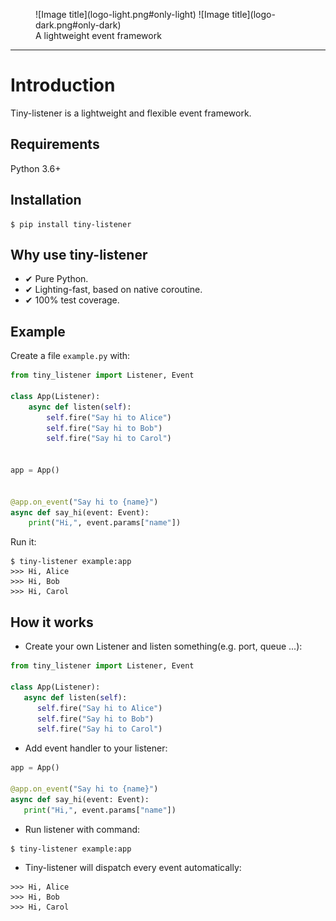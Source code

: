 <figure markdown> 
  ![Image title](logo-light.png#only-light)
  ![Image title](logo-dark.png#only-dark)
  <figcaption>A lightweight event framework</figcaption>
</figure>

--- 

# Introduction

Tiny-listener is a lightweight and flexible event framework.

## Requirements

Python 3.6+

## Installation

```shell
$ pip install tiny-listener
```

## Why use tiny-listener

- ✔ Pure Python.
- ✔ Lighting-fast, based on native coroutine.
- ✔ 100% test coverage.

## Example

Create a file `example.py` with:

```python
from tiny_listener import Listener, Event

class App(Listener):
    async def listen(self):
        self.fire("Say hi to Alice")
        self.fire("Say hi to Bob")
        self.fire("Say hi to Carol")

        
app = App()


@app.on_event("Say hi to {name}")
async def say_hi(event: Event):
    print("Hi,", event.params["name"])

```

Run it:

```shell
$ tiny-listener example:app
>>> Hi, Alice
>>> Hi, Bob
>>> Hi, Carol
```

## How it works

* Create your own Listener and listen something(e.g. port, queue ...):

```python
from tiny_listener import Listener, Event

class App(Listener):
   async def listen(self):
      self.fire("Say hi to Alice")
      self.fire("Say hi to Bob")
      self.fire("Say hi to Carol")
```


* Add event handler to your listener:

```python
app = App()

@app.on_event("Say hi to {name}")
async def say_hi(event: Event):
   print("Hi,", event.params["name"])
```

* Run listener with command:

```shell
$ tiny-listener example:app
```

* Tiny-listener will dispatch every event automatically:

```shell
>>> Hi, Alice
>>> Hi, Bob
>>> Hi, Carol
```
